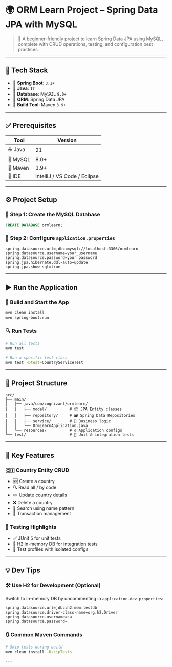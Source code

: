 # 🌍 **ORM Learn Project – Spring Data JPA with MySQL**

> 🚀 A beginner-friendly project to learn Spring Data JPA using MySQL, complete with CRUD operations, testing, and configuration best practices.

---

## 📌 **Tech Stack**

* 🔹 **Spring Boot**: `3.1+`
* 🔹 **Java**: `17`
* 🔹 **Database**: MySQL `8.0+`
* 🔹 **ORM**: Spring Data JPA
* 🔹 **Build Tool**: Maven `3.9+`

---

## ✅ **Prerequisites**

| Tool     | Version                      |
| -------- | ---------------------------- |
| ☕ Java   | 21                           |
| 🐬 MySQL | 8.0+                         |
| 🧰 Maven | 3.9+                         |
| 🧠 IDE   | IntelliJ / VS Code / Eclipse |

---

## ⚙️ **Project Setup**

### 🔸 Step 1: Create the MySQL Database

```sql
CREATE DATABASE ormlearn;
```

### 🔸 Step 2: Configure `application.properties`

```properties
spring.datasource.url=jdbc:mysql://localhost:3306/ormlearn
spring.datasource.username=your_username
spring.datasource.password=your_password
spring.jpa.hibernate.ddl-auto=update
spring.jpa.show-sql=true
```

---

## ▶️ **Run the Application**

### 🧪 Build and Start the App

```bash
mvn clean install
mvn spring-boot:run
```

### 🔍 Run Tests

```bash
# Run all tests
mvn test

# Run a specific test class
mvn test -Dtest=CountryServiceTest
```

---

## 🧱 **Project Structure**

```
src/
├── main/
│   ├── java/com/cognizant/ormlearn/
│   │   ├── model/          # 📦 JPA Entity classes
│   │   ├── repository/     # 🗃️ Spring Data Repositories
│   │   ├── service/        # 🧠 Business logic
│   │   └── OrmLearnApplication.java
│   └── resources/          # ⚙️ Application configs
└── test/                   # 🧪 Unit & integration tests
```

---

## 🌟 **Key Features**

### 🇨🇮 Country Entity CRUD

* 🆕 Create a country
* 🔍 Read all / by code
* ✏️ Update country details
* ❌ Delete a country
* 🔎 Search using name pattern
* 🔄 Transaction management

### 🧪 Testing Highlights

* ✅ JUnit 5 for unit tests
* 🧪 H2 in-memory DB for integration tests
* 🔀 Test profiles with isolated configs

---

## 💡 **Dev Tips**

### 🛠️ Use H2 for Development (Optional)

Switch to in-memory DB by uncommenting in `application-dev.properties`:

```properties
spring.datasource.url=jdbc:h2:mem:testdb
spring.datasource.driver-class-name=org.h2.Driver
spring.datasource.username=sa
spring.datasource.password=
```

### 🔃 Common Maven Commands

```bash
# Skip tests during build
mvn clean install -DskipTests

---
